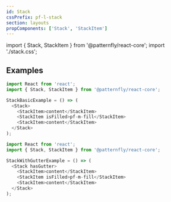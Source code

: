 ```yaml
---
id: Stack
cssPrefix: pf-l-stack
section: layouts
propComponents: ['Stack', 'StackItem']
---
```


import { Stack, StackItem } from '@patternfly/react-core';
import './stack.css';

## Examples
```js title=Basic
import React from 'react';
import { Stack, StackItem } from '@patternfly/react-core';

StackBasicExample = () => (
  <Stack>
    <StackItem>content</StackItem>
    <StackItem isFilled>pf-m-fill</StackItem>
    <StackItem>content</StackItem>
  </Stack>
);
```

```js title=With-gutter
import React from 'react';
import { Stack, StackItem } from '@patternfly/react-core';

StackWithGutterExample = () => (
  <Stack hasGutter>
    <StackItem>content</StackItem>
    <StackItem isFilled>pf-m-fill</StackItem>
    <StackItem>content</StackItem>
  </Stack>
);
```
